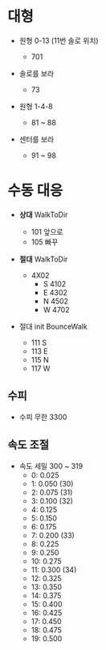 # 대형

* 원형 0-13 (11번 솔로 위치)
  * 701

* 솔로를 보라
  * 73

* 원형 1-4-8
  * 81 ~ 88

* 센터를 보라
  * 91 ~ 98

# 수동 대응

* **상대** WalkToDir
  * 101 앞으로
  * 105 빠꾸

* **절대** WalkToDir
  * 4X02
    * S 4102
    * E 4302
    * N 4502
    * W 4702

* 절대 init BounceWalk
  * 111 S
  * 113 E
  * 115 N
  * 117 W

## 수피

* 수피 무한
3300

## 속도 조절

* 속도 세밀
300 ~ 319
  * 0:  0.025
  * 1:  0.050 (30)
  * 2:  0.075 (31)
  * 3:  0.100 (32)
  * 4:  0.125
  * 5:  0.150
  * 6:  0.175
  * 7:  0.200 (33)
  * 8:  0.225
  * 9:  0.250
  * 10: 0.275
  * 11: 0.300 (34)
  * 12: 0.325
  * 13: 0.350
  * 14: 0.375
  * 15: 0.400
  * 16: 0.425
  * 17: 0.450
  * 18: 0.475
  * 19: 0.500
